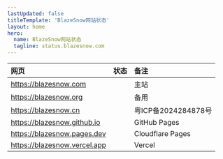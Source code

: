 ```yaml
---
lastUpdated: false
titleTemplate: 'BlazeSnow网站状态'
layout: home
hero:
  name: BlazeSnow网站状态
  tagline: status.blazesnow.com
---
```


<script setup>
import OK from '/status/OK.vue'
import NotGood from '/status/NotGood.vue'
import Review from '/status/Review.vue'
import Bad from '/status/Bad.vue'
import Off from '/status/Off.vue'
</script>

| 网页                           | 状态   | 备注                |
| :----------------------------- | :----- | :------------------ |
| <https://blazesnow.com>        | <OK /> | 主站                |
| <https://blazesnow.org>        | <OK /> | 备用                |
| <https://blazesnow.cn>         | <OK /> | 粤ICP备2024284878号 |
| <https://blazesnow.github.io>  | <OK /> | GitHub Pages        |
| <https://blazesnow.pages.dev>  | <OK /> | Cloudflare Pages    |
| <https://blazesnow.vercel.app> | <OK /> | Vercel              |